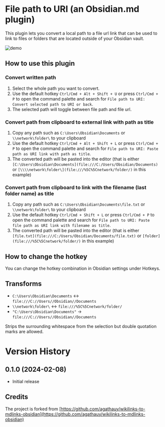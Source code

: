 # File path to URI (an Obsidian.md plugin)

This plugin lets you convert a local path to a file url link that can be used to link to files or folders that are located outside of your Obsidian vault.

![demo](https://raw.githubusercontent.com/MichalBures/obsidian-file-path-to-uri/master/demo.gif)

## How to use this plugin

### Convert written path
1. Select the whole path you want to convert.
2. Use the default hotkey `Ctrl/Cmd + Alt + Shift + U` or press `Ctrl/Cmd + P` to open the command palette and search for `File path to URI: Convert selected path to URI or back`.
3. The selected path will toggle between file path and file url.

### Convert path from clipboard to external link with path as title
1. Copy any path such as `C:\Users\Obsidian\Documents` or `\\network\folder\` to your clipboard
2. Use the default hotkey `Ctrl/Cmd + Alt + Shift + L` or press `Ctrl/Cmd + P` to open the command palette and search for `File path to URI: Paste path as URI link with path as title`.
3. The converted path will be pasted into the editor (that is either `[C:\Users\Obsidian\Documents](file:///C:/Users/Obsidian/Documents)`
   or `[\\\\network\folder\](file:///%5C%5Cnetwork/folder/)` in this example)

### Convert path from clipboard to link with the filename (last folder name) as title
1. Copy any path such as `C:\Users\Obsidian\Documents\file.txt` or `\\network\folder\` to your clipboard
2. Use the default hotkey `Ctrl/Cmd + Shift + L` or press `Ctrl/Cmd + P` to open the command palette and search for `File path to URI: Paste file path as URI link with filename as title`.
3. The converted path will be pasted into the editor (that is either `[file.txt](file:///C:/Users/Obsidian/Documents/file.txt)`
   or `[folder](file:///%5C%5Cnetwork/folder/)` in this example)

## How to change the hotkey 
You can change the hotkey combination in Obsidian settings under Hotkeys.

## Transforms

- `C:\Users\Obsidian\Documents` <-> `file:///C://Users//Obsidian//Documents`
- `\\network\folder\` <-> `file:///%5C%5Cnetwork/folder/`
- ` "C:\Users\Obsidian\Documents" ` -> `file:///C://Users//Obsidian//Documents`
  
Strips the surrounding whitespace from the selection but double quotation marks are allowed.

# Version History

## 0.1.0 (2024-02-08)
- Initial release

## Credits

The project is forked from [https://github.com/agathauy/wikilinks-to-mdlinks-obsidian](https://github.com/agathauy/wikilinks-to-mdlinks-obsidian)

